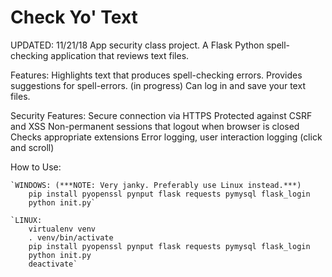 # Check Yo' Text
UPDATED: 11/21/18
App security class project. A Flask Python spell-checking application that reviews text files.

Features:
    Highlights text that produces spell-checking errors.
    Provides suggestions for spell-errors. (in progress)
    Can log in and save your text files.

Security Features:
    Secure connection via HTTPS
    Protected against CSRF and XSS
    Non-permanent sessions that logout when browser is closed
    Checks appropriate extensions
    Error logging, user interaction logging (click and scroll)

How to Use:

    `WINDOWS: (***NOTE: Very janky. Preferably use Linux instead.***)
        pip install pyopenssl pynput flask requests pymysql flask_login
        python init.py`
    
    `LINUX:
        virtualenv venv
        . venv/bin/activate
        pip install pyopenssl pynput flask requests pymysql flask_login 
        python init.py  
        deactivate`